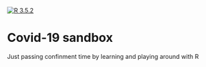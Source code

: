 [![R 3.5.2](https://img.shields.io/badge/R-3.5.2-blue.svg)](https://www.r-project.org/)

# Covid-19 sandbox

Just passing confinment time by learning and playing around with R
